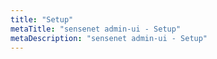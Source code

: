```yaml
---
title: "Setup"
metaTitle: "sensenet admin-ui - Setup"
metaDescription: "sensenet admin-ui - Setup"
---
```

